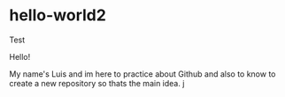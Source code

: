 # hello-world2

Test

Hello!

My name's Luis and im here to practice about Github and also to know to create a new repository so thats the main idea.
j